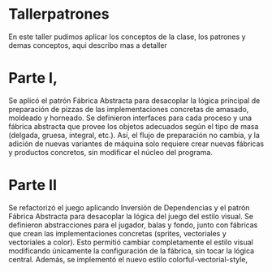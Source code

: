 # Tallerpatrones
En este taller pudimos aplicar los conceptos de la clase, los patrones y demas conceptos, aqui describo mas a detaller
# Parte I, 
Se aplicó el patrón Fábrica Abstracta para desacoplar la lógica principal de preparación de pizzas de las implementaciones concretas de amasado, moldeado y horneado. Se definieron interfaces para cada proceso y una fábrica abstracta que provee los objetos adecuados según el tipo de masa (delgada, gruesa, integral, etc.). Así, el flujo de preparación no cambia, y la adición de nuevas variantes de máquina solo requiere crear nuevas fábricas y productos concretos, sin modificar el núcleo del programa.

# Parte II 
Se refactorizó el juego aplicando Inversión de Dependencias y el patrón Fábrica Abstracta para desacoplar la lógica del juego del estilo visual. Se definieron abstracciones para el jugador, balas y fondo, junto con fábricas que crean las implementaciones concretas (sprites, vectoriales y vectoriales a color). Esto permitió cambiar completamente el estilo visual modificando únicamente la configuración de la fábrica, sin tocar la lógica central. Además, se implementó el nuevo estilo colorful-vectorial-style,
